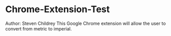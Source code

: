 # Chrome-Extension-Test

Author: Steven Childrey
This Google Chrome extension will allow the user to convert from metric to imperial.
